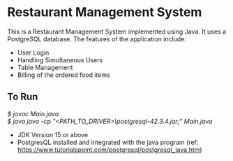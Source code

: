 # Restaurant Management System

This is a Restaurant Management System implemented using Java. It uses a PostgreSQL database.
The features of the application include:
  * User Login
  * Handling Simultaneous Users
  * Table Management
  * Billing of the ordered food items

## To Run
*$ javac Main.java* \
*$ java java -cp "<PATH_TO_DRIVER>\postgresql-42.3.4.jar;" Main.java*

* JDK Version 15 or above
* PostgresQL installed and integrated with the java program (ref: https://www.tutorialspoint.com/postgresql/postgresql_java.htm)
